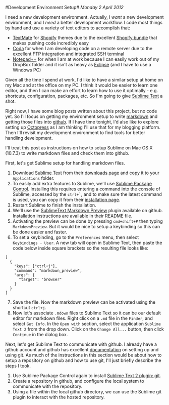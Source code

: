 #Development Environment Setup#
*Monday 2 April 2012*

I need a new development environment.  Actually, I *want* a new development environment, and I *need* a better development workflow.  I code most things by hand and use a variety of text editors to accomplish that:

* [TextMate](http://macromates.com/) for [Shopify](http://www.shopify.com/) themes due to the excellent [Shopify bundle](http://wiki.shopify.com/Shopify_Textmate_Bundle) that makes pushing code incredibly easy
* [Coda](http://www.panic.com/coda/) for when I am developing code on a remote server due to the excellent FTP integration and integrated SSH terminal
* [Notepad++](http://notepad-plus-plus.org/) for when I am at work because I can easily work out of my DropBox folder and it isn't as heavy as [Eclipse](http://www.eclipse.org/) (and I have to use a Windows PC)

Given all the time I spend at work, I'd like to have a similar setup at home on my Mac and at the office on my PC.  I think it would be easier to learn one editor, and then I can make an effort to learn how to use it optimally - e.g. shortcuts, configuration, packages, etc.  So I'm going to give [Sublime Text](http://www.sublimetext.com/) a shot.

Right now, I have some blog posts written about this project, but no code yet.  So I'll focus on getting my environment setup to write [markdown](http://daringfireball.net/projects/markdown/) and getting those files into [github](https://github.com/).  If I have time tonight, I'd also like to explore setting up [Octopress](http://octopress.org) as I am thinking I'll use that for my blogging platform.  Then I'll revisit my development environment to find tools for better handling development.

I'll treat this post as instructions on how to setup Sublime on Mac OS X (10.7.3) to write markdown files and check them into github.

First, let's get Sublime setup for handling markdown files.

1. Download [Sublime Text](http://www.sublimetext.com/) from their [downloads page](http://www.sublimetext.com/2) and copy it to your `Applications` folder.
2. To easily add extra features to Sublime, we'll use [Sublime Package Control](http://wbond.net/sublime_packages/package_control).  Installing this requires entering a command into the console of Sublime, accessed by the `` ctrl+` ``, and to make sure the latest command is used, you can copy it from their [installation page](http://wbond.net/sublime_packages/package_control/installation).
3. Restart Sublime to finish the installation.
4. We'll use the [SublimeText Markdown Preview](https://github.com/revolunet/sublimetext-markdown-preview) plugin available on github.  Installation instructions are available in their README file.
5. Activating the preview can be done by pressing `cmd+shift+P` then typing `MarkdownPreview`.  But it would be nice to setup a keybinding so this can be done easier and faster.
6. To set a keybinding, go to the `Preferences` menu, then select `Keybindings - User`.  A new tab will open in Sublime Text, then paste the code below inside square brackets so the resulting file looks like:
>
    [
      {
        "keys": ["ctrl+j"],
        "command": "markdown_preview",
        "args": {
          "target": "browser"
        }
      }
    ]

7. Save the file.  Now the markdown preview can be activated using the shortcut `ctrl+j`.
8. Now let's associate `.mdown` files to Sublime Text so it can be our default editor for markdown files.  Right click on a `.md` file in the `Finder`, and select `Get Info`.  In the `Open with` section, select the application `Sublime Text 2` from the drop down.  Click on the `Change All...` button, then click `Continue` in the dialog box.

Next, let's get Sublime Text to communicate with github.  I already have a github account and github has excellent [documentation](http://help.github.com/) on setting up and using git.  As much of the instructions in this section would be about how to setup a repository on github and how to use git, I'll just briefly describe the steps I took.

1. Use Sublime Package Control again to install [Sublime Text 2 plugin: git](https://github.com/kemayo/sublime-text-2-git).
2. Create a repository in github, and configure the local system to communicate with the repository.
3. Using a file within the local github directory, we can use the Sublime git plugin to interact with the hosted repository.

























